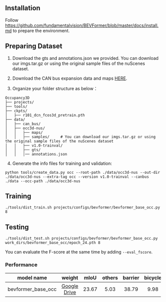 ## Installation

Follow https://github.com/fundamentalvision/BEVFormer/blob/master/docs/install.md to prepare the environment.

## Preparing Dataset

1. Download the gts and annotations.json we provided. You can download our imgs.tar.gz or using the original sample
   files of the nuScenes dataset.

2. Download the CAN bus expansion data and maps [HERE](https://www.nuscenes.org/download).

3. Organize your folder structure as below：

```
Occupancy3D
├── projects/
├── tools/
├── ckpts/
│   ├── r101_dcn_fcos3d_pretrain.pth
├── data/
│   ├── can_bus/
│   ├── occ3d-nus/
│   │   ├── maps/
│   │   ├── samples/     # You can download our imgs.tar.gz or using the original sample files of the nuScenes dataset
│   │   ├── v1.0-trainval/
│   │   ├── gts/
│   │   │── annotations.json
```

4. Generate the info files for training and validation:

```
python tools/create_data.py occ --root-path ./data/occ3d-nus --out-dir ./data/occ3d-nus --extra-tag occ --version v1.0-trainval --canbus ./data --occ-path ./data/occ3d-nus
```

## Training

```
./tools/dist_train.sh projects/configs/bevformer/bevformer_base_occ.py 8
```

## Testing

```
./tools/dist_test.sh projects/configs/bevformer/bevformer_base_occ.py work_dirs/bevformer_base_occ/epoch_24.pth 8
```

You can evaluate the F-score at the same time by adding `--eval_fscore`.

### Performance

| model name         |                                                weight                                                 | mIoU  | others | barrier | bicycle |  bus  |  car  | construction_vehicle | motorcycle | pedestrian | traffic_cone | trailer | truck | driveable_surface | other_flat | sidewalk | terrain | manmade | vegetation |
| ------------------ | :---------------------------------------------------------------------------------------------------: | :---: | :----: | :-----: | :-----: | :---: | :---: | :------------------: | :--------: | :--------: | :----------: | :-----: | :---: | :---------------: | :--------: | :------: | :-----: | :-----: | :--------: |
| bevformer_base_occ | [Google Drive](https://drive.google.com/file/d/1NyoiosafAmne1qiABeNOPXR-P-y0i7_I/view?usp=share_link) | 23.67 |  5.03  |  38.79  |  9.98   | 34.41 | 41.09 |        13.24         |   16.50    |   18.15    |    17.83     |  18.66  | 27.7  |       48.95       |   27.73    |  29.08   |  25.38  |  15.41  |   14.46    |
